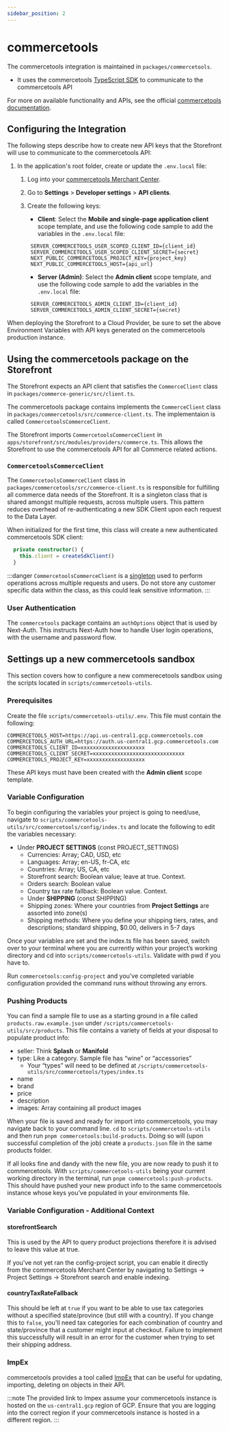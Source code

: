 ```yaml
---
sidebar_position: 2
---
```


# commercetools

The commercetools integration is maintained in `packages/commercetools`.
- It uses the commercetools [TypeScript SDK](https://docs.commercetools.com/sdk/typescript-sdk) to communicate to the commercetools API

For more  on available functionality and APIs, see the official [commercetools documentation](https://docs.commercetools.com/docs/composable-commerce).

## Configuring the Integration

The following steps describe how to create new API keys that the Storefront will use to communicate to the commercetools API:
1. In the application's root folder,  create or update the `.env.local` file:
    1. Log into your [commercetools Merchant Center](https://mc.commercetools.co/).
    1. Go to **Settings** > **Developer settings** > **API clients**.
    1. Create the following keys:
       - **Client**: Select the **Mobile and single-page application client** scope template, and use the following code sample to add the variables in the `.env.local` file:

       ```shell
        SERVER_COMMERCETOOLS_USER_SCOPED_CLIENT_ID={client_id}
        SERVER_COMMERCETOOLS_USER_SCOPED_CLIENT_SECRET={secret}
        NEXT_PUBLIC_COMMERCETOOLS_PROJECT_KEY={project_key}
        NEXT_PUBLIC_COMMERCETOOLS_HOST={api_url}
       ```

       - **Server (Admin)**: Select the **Admin client** scope template, and use the following code sample to add the variables in the `.env.local` file:

       ```shell
        SERVER_COMMERCETOOLS_ADMIN_CLIENT_ID={client_id}
        SERVER_COMMERCETOOLS_ADMIN_CLIENT_SECRET={secret}

When deploying the Storefront to a Cloud Provider, be sure to set the above Environment Variables with API keys generated on the commercetools production instance.

## Using the commercetools package on the Storefront

The Storefront expects an API client that satisfies the `CommerceClient` class in `packages/commerce-generic/src/client.ts`.

The commercetools package contains implements the `CommerceClient` class in `packages/commercetools/src/commerce-client.ts`. The implementaion is called `CommercetoolsCommerceClient`.

The Storefront imports `CommercetoolsCommerceClient` in `apps/storefront/src/modules/providers/commerce.ts`. This allows the Storefront to use the commercetools API for all Commerce related actions.

### `CommercetoolsCommerceClient`

The `CommercetoolsCommerceClient` class in `packages/commercetools/src/commerce-client.ts` is responsible for fulfilling all commerce data needs of the Storefront. It is a singleton class that is shared amongst multiple requests, across multiple users. This pattern reduces overhead of re-authenticating a new SDK Client upon each request to the Data Layer.

When initialized for the first time, this class will create a new authenticated commercetools SDK client:
```ts
  private constructor() {
    this.client = createSdkClient()
  }
```

:::danger
`CommercetoolsCommerceClient` is a [singleton](https://en.wikipedia.org/wiki/Singleton_pattern) used to perform operations across multiple requests and users. Do not store any customer specific data within the class, as this could leak sensitive information.
:::

### User Authentication

The `commercetools` package contains an `authOptions` object that is used by Next-Auth. This instructs Next-Auth how to handle User login operations, with the username and password flow. 

## Settings up a new commercetools sandbox

This section covers how to configure a new commerecetools sandbox using the scripts located in `scripts/commercetools-utils`.

### Prerequisites
Create the file `scripts/commercetools-utils/.env`. This file must contain the following:
```
COMMERCETOOLS_HOST=https://api.us-central1.gcp.commercetools.com
COMMERCETOOLS_AUTH_URL=https://auth.us-central1.gcp.commercetools.com
COMMERCETOOLS_CLIENT_ID=xxxxxxxxxxxxxxxxxxxxx
COMMERCETOOLS_CLIENT_SECRET=xxxxxxxxxxxxxxxxxxxxxxxxxxxxxx
COMMERCETOOLS_PROJECT_KEY=xxxxxxxxxxxxxxxxxxx
```

These API keys must have been created with the **Admin client** scope template.

### Variable Configuration

To begin configuring the variables your project is going to need/use, navigate to `scripts/commercetools-utils/src/commercetools/config/index.ts` and locate the following to edit the variables necessary:

- Under **PROJECT SETTINGS** (const PROJECT_SETTINGS)
	- Currencies: Array; CAD, USD, etc
	- Languages: Array; en-US, fr-CA, etc
	- Countries: Array; US, CA, etc
	- Storefront search: Boolean value; leave at true. Context.
	- Orders search: Boolean value
	- Country tax rate fallback: Boolean value. Context.
	- Under **SHIPPING** (const SHIPPING)
	- Shipping zones: Where your countries from **Project Settings** are assorted into zone(s)
	- Shipping methods: Where you define your shipping tiers, rates, and descriptions; standard shipping, $0.00, delivers in 5-7 days

Once your variables are set and the index.ts file has been saved, switch over to your terminal where you are currently within your project’s working directory and cd into `scripts/commercetools-utils`. Validate with pwd if you have to.

Run `commercetools:config-project` and you’ve completed variable configuration provided the command runs without throwing any errors.

### Pushing Products

You can find a sample file to use as a starting ground in a file called `products.raw.example.json` under `/scripts/commercetools-utils/src/products`. This file contains a variety of fields at your disposal to populate product info:

-   seller: Think **Splash** or **Manifold**
-   type: Like a category. Sample file has “wine” or “accessories”
    -   Your “types” will need to be defined at `/scripts/commercetools-utils/src/commercetools/types/index.ts`
-   name
-   brand
-   price
-   description
-   images: Array containing all product images

When your file is saved and ready for import into commercetools, you may navigate back to your command line. `cd` to `scripts/commercetools-utils` and then run `pnpm commercetools:build-products`. Doing so will (upon successful completion of the job) create a `products.json` file in the same products folder.

If all looks fine and dandy with the new file, you are now ready to push it to commercetools. With `scripts/commercetools-utils` being your current working directory in the terminal, run `pnpm commercetools:push-products`. This should have pushed your new product info to the same commercetools instance whose keys you’ve populated in your environments file.

### Variable Configuration - Additional Context

#### storefrontSearch

This is used by the API to query product projections therefore it is advised to leave this value at true.

If you’ve not yet ran the config-project script, you can enable it directly from the commercetools Merchant Center by navigating to Settings → Project Settings → Storefront search and enable indexing.

#### countryTaxRateFallback

This should be left at `true` if you want to be able to use tax categories without a specified state/province (but still with a country). If you change this to `false`, you'll need tax categories for each combination of country and state/province that a customer might input at checkout. Failure to implement this successfully will result in an error for the customer when trying to set their shipping address.


### ImpEx

commercetools provides a tool called [ImpEx](https://impex.us-central1.gcp.commercetools.com/) that can be useful for updating, importing, deleting on objects in their API. 

:::note
The provided link to Impex assume your commercetools instance is hosted on the `us-central1.gcp` region of GCP. Ensure that you are logging into the correct region if your commercetools instance is hosted in a different region.
:::

